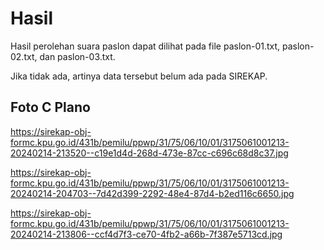 # Hasil

Hasil perolehan suara paslon dapat dilihat pada file paslon-01.txt, paslon-02.txt, dan paslon-03.txt.

Jika tidak ada, artinya data tersebut belum ada pada SIREKAP.

## Foto C Plano

https://sirekap-obj-formc.kpu.go.id/431b/pemilu/ppwp/31/75/06/10/01/3175061001213-20240214-213520--c19e1d4d-268d-473e-87cc-c696c68d8c37.jpg

https://sirekap-obj-formc.kpu.go.id/431b/pemilu/ppwp/31/75/06/10/01/3175061001213-20240214-204703--7d42d399-2292-48e4-87d4-b2ed116c6650.jpg

https://sirekap-obj-formc.kpu.go.id/431b/pemilu/ppwp/31/75/06/10/01/3175061001213-20240214-213806--ccf4d7f3-ce70-4fb2-a66b-7f387e5713cd.jpg
